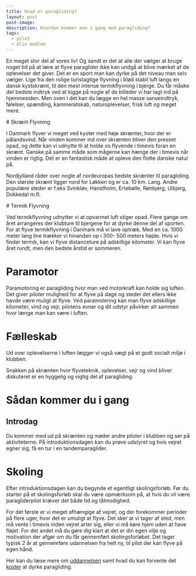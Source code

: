 ```yaml
---
title: Hvad er paragliding?
layout: post
post-image:
description: Hvordan kommer man i gang med paragliding?
tags:
  - pilot
  - bliv medlem
---
```


En meget stor del af vores liv! Og sandt er det at alle der vælger at bruge noget tid på at lære at flyve paraglider ikke kan undgå at blive mærket af de oplevelser det giver.
Det er en sport man kan dyrke på det niveau man selv vælger. Lige fra den rolige turistagtige flyvning i blød stabil luft langs en dansk kystskrænt, til den mest intense termikflyvning i bjerge.
Du får måske det bedste indtryk ved at kigge på nogle af de billeder vi har lagt ind på hjemmesiden. Men oven i det kan du lægge en hel masse sanseindtryk, følelser, spænding, kammeratskab, naturoplevelser, frisk luft og meget mere.
<div class="parallax-container" style="background-image:url(../assets/images/bjerg_flyvning_1.jpg)"></div>
# Skrænt Flyvning

I Danmark flyver vi meget ved kyster med høje skrænter, hvor der er pålandsvind. Når vinden kommer ind over skrænten bliver den presset opad, og dette kan vi udnytte til at holde os flyvende i timevis foran en skrænt. Ganske på samme måde som mågerne kan hænge der i timevis når vinden er rigtig.
Det er en fantastisk måde at opleve den flotte danske natur på.

Nordjylland råder over nogle af nordeuropas bedste skrænter til paragliding. Den største skrænt ligger nord for Løkken og er ca. 10 km. Lang. Andre populære steder er f.eks Svinkløv, Hanstholm, Ertebølle, Rønbjerg, Ulbjerg, Dokkedal m.fl.

<div class="parallax-container" style="background-image:url(../assets/images/skraent_flyvning.jpg)"></div>
# Termik Flyvning

Ved termikflyvning udnytter vi at opvarmet luft stiger opad. Flere gange om året arrangeres der klubture til bjergene for at dyrke denne del af sporten.
For at flyve termikflyvning i Danmark må vi lave optræk. Med en ca. 1000 meter lang line trækker vi hinanden op i 300- 500 meters højde. Hvis vi finder termik, kan vi flyve distanceture på adskillige kilometer. Vi kan flyve året rundt, men den bedste årstid er sommeren.

<div class="parallax-container" style="background-image:url(../assets/images/optraek.jpg)"></div>

# Paramotor
Paramotoring er paragliding hvor man ved motorkraft kan holde sig luften. Det giver piloter mulighed for at flyve på dage og steder det ellers ikke havde være muligt at flyve. Ved paramotering kan man flyve adskillige kilometer, vind og vejr, pilotens evner og dit udstyr påvirker alt sammen hvor længe man kan være i luften. 

<div class="parallax-container" style="background-image:url(../assets/images/paramotor_2.jpg)"></div>

# Fælleskab

Ud over oplevelserne i luften lægger vi også vægt på et godt socialt miljø i klubben.

Snakken på skrænten hvor flyveteknik, oplevelser, vejr og vind bliver diskuteret er en hyggelig og vigtig del af paragliding.

# Sådan kommer du i gang

## Introdag

Du kommer med ud på skrænten og møder andre piloter i klubben og ser på aktiviteterne.
På introduktionsdagen kan du prøve udstyret og hvis vejret egner sig, få en tur i en tandemparaglider.

# Skoling

Efter introduktionsdagen kan du begynde et egentligt skolingsforløb.
Før du starter på et skolingsforløb skal du være opmærksom på, at hvis du vil være paragliderpilot kræver det både tid og tålmodighed.

For det første er vi meget afhængige af vejret, og der forekommer perioder på flere uger, hvor det er umuligt at flyve. Det sker at vi tager af sted, men må vente i timevis inden vejret arter sig, eller vi må køre hjem uden at have fløjet. For det andet må du gøre dig klart at det er din egen vilje og motivation der afgør om du får gennemført skolingsforløbet. Det tager typisk 2 år at gennemføre udannelsen fra helt ny, til pilot der kan flyve på egen hånd.

Her kan du læse mere om [uddannelsen](./Pilot-Uddannelsen) samt hvad du kan forvente det [koster](./Hvad-Koster-det) at dyrke paragliding.
